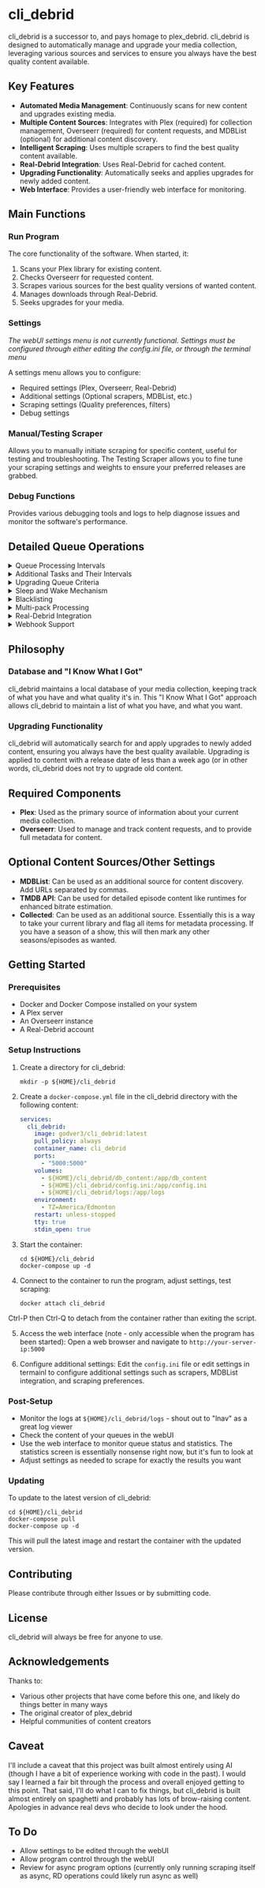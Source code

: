 # cli_debrid

cli_debrid is a successor to, and pays homage to plex_debrid. cli_debrid is designed to automatically manage and upgrade your media collection, leveraging various sources and services to ensure you always have the best quality content available.

## Key Features

- **Automated Media Management**: Continuously scans for new content and upgrades existing media.
- **Multiple Content Sources**: Integrates with Plex (required) for collection management, Overseerr (required) for content requests, and MDBList (optional) for additional content discovery.
- **Intelligent Scraping**: Uses multiple scrapers to find the best quality content available.
- **Real-Debrid Integration**: Uses Real-Debrid for cached content.
- **Upgrading Functionality**: Automatically seeks and applies upgrades for newly added content.
- **Web Interface**: Provides a user-friendly web interface for monitoring.

## Main Functions

### Run Program

The core functionality of the software. When started, it:

1. Scans your Plex library for existing content.
2. Checks Overseerr for requested content.
3. Scrapes various sources for the best quality versions of wanted content.
4. Manages downloads through Real-Debrid.
5. Seeks upgrades for your media.

### Settings

*The webUI settings menu is not currently functional. Settings must be configured through either editing the config.ini file, or through the terminal menu*

A settings menu allows you to configure:

- Required settings (Plex, Overseerr, Real-Debrid)
- Additional settings (Optional scrapers, MDBList, etc.)
- Scraping settings (Quality preferences, filters)
- Debug settings

### Manual/Testing Scraper

Allows you to manually initiate scraping for specific content, useful for testing and troubleshooting. The Testing Scraper allows you to fine tune your scraping settings and weights to ensure your preferred releases are grabbed.

### Debug Functions

Provides various debugging tools and logs to help diagnose issues and monitor the software's performance.

## Detailed Queue Operations
<details>
<summary>Queue Processing Intervals</summary>
<br>
cli_debrid processes different queues at various intervals to optimize performance and resource usage. Here are the default processing intervals for each queue:

- Wanted Queue: Every 5 seconds - Moves items to either Scraping or Unreleased queues
- Scraping Queue: Every 5 seconds - Searches for items and moves into Adding or Sleeping (if not found)
- Adding Queue: Every 5 seconds - Adds items to Real Debrid or moves into Sleeping (if failed)
- Checking Queue: Every 5 minutes (300 seconds) - Runs a Plex Recently Added scan and marks items as Collected if found. If an item isn't found for 6 hours move the item back into Wanted and mark the magnet as unwanted
- Sleeping Queue: Every 15 minutes (900 seconds) - Details below, used for items that have not yet been scraped successfully
- Upgrading Queue: Every 5 minutes (300 seconds) - Checks for items eligible for upgrades every 5 minutes

</details>
<details>
<summary>Additional Tasks and Their Intervals</summary>
<br>
Additional task information:

- Full Plex Scan: Every 1 hour (3600 seconds)
- Overseerr Wanted Content Check: Every 15 minutes (900 seconds)
- MDBList Wanted Content Check: Every 15 minutes (900 seconds)
- Debug Log: Every 1 minute (60 seconds)
- Refresh Release Dates: Every 1 hour (3600 seconds)
- Collected Wanted Content Check: Every 24 hours (86400 seconds)

</details>
<details>
<summary>Upgrading Queue Criteria</summary>
<br>
Items are added to the Upgrading Queue when:

- They are successfully added to Real-Debrid and moved to the Checking Queue.
- They were released within the past week

Items in the Upgrading Queue are processed every 60 minutes to check for potential quality upgrades for recently added content.
</details>
<details>
<summary>Sleep and Wake Mechanism</summary>
<br>
Items in the Sleeping Queue use a wake count system:

- Initial sleep duration: 30 minutes
- After each sleep cycle, the wake count for the item is incremented
- Default wake limit: 3 attempts (configurable in settings)
- If an item reaches the wake limit, it's moved to the Blacklisted state
- Items with a release date older than one week are also moved to the Blacklisted state

</details>
<details>
<summary>Blacklisting</summary>
<br>
Items are blacklisted (moved to the Blacklisted state) when:

- They exceed the wake limit in the Sleeping Queue
- Their release date is more than one week old and weren't found on first scrape

Blacklisted items are no longer processed by the queue system.
</details>
<details>
<summary>Multi-pack Processing</summary>
<br>
When a multi-pack result (e.g., a full season) is found:

- The original item is moved to the Checking Queue
- All matching episodes in the Wanted, Scraping, and Sleeping queues are also moved to the Checking Queue
- All moved items are added to the Upgrading Queue for potential future upgrades

</details>
<details>
<summary>Real-Debrid Integration</summary>
<br>
Items in the Adding Queue are checked for cache status on Real-Debrid
If an item is cached, it's added to Real-Debrid and moved to the Checking Queue
If Real-Debrid is unavailable, the item is moved to the Sleeping Queue to retry later

</details>
<details>
<summary>Webhook Support</summary>
<br>
cli_debrid supports webhooks from Overseerr:

- Receives notifications for new content requests
- Processes the webhook data and adds new items to the Wanted Queue

</details>

## Philosophy

### Database and "I Know What I Got"

cli_debrid maintains a local database of your media collection, keeping track of what you have and what quality it's in. This "I Know What I Got" approach allows cli_debrid to maintain a list of what you have, and what you want.

### Upgrading Functionality

cli_debrid will automatically search for and apply upgrades to newly added content, ensuring you always have the best quality available. Upgrading is applied to content with a release date of less than a week ago (or in other words, cli_debrid does not try to upgrade old content.

## Required Components

- **Plex**: Used as the primary source of information about your current media collection.
- **Overseerr**: Used to manage and track content requests, and to provide full metadata for content.

## Optional Content Sources/Other Settings

- **MDBList**: Can be used as an additional source for content discovery. Add URLs separated by commas.
- **TMDB API**: Can be used for detailed episode content like runtimes for enhanced bitrate estimation.
- **Collected**: Can be used as an additional source. Essentially this is a way to take your current library and flag all items for metadata processing. If you have a season of a show, this will then mark any other seasons/episodes as wanted.

## Getting Started

### Prerequisites

- Docker and Docker Compose installed on your system
- A Plex server
- An Overseerr instance
- A Real-Debrid account

### Setup Instructions

1. Create a directory for cli_debrid:
   ```
   mkdir -p ${HOME}/cli_debrid
   ```

2. Create a `docker-compose.yml` file in the cli_debrid directory with the following content:
   ```yaml
   services:
     cli_debrid:
       image: godver3/cli_debrid:latest
       pull_policy: always
       container_name: cli_debrid
       ports:
         - "5000:5000"
       volumes:
         - ${HOME}/cli_debrid/db_content:/app/db_content
         - ${HOME}/cli_debrid/config.ini:/app/config.ini
         - ${HOME}/cli_debrid/logs:/app/logs
       environment:
         - TZ=America/Edmonton
       restart: unless-stopped
       tty: true
       stdin_open: true
   ```

3. Start the container:
   ```
   cd ${HOME}/cli_debrid
   docker-compose up -d
   ```

4. Connect to the container to run the program, adjust settings, test scraping:

   ```
   docker attach cli_debrid
   ```

Ctrl-P then Ctrl-Q to detach from the container rather than exiting the script.


5. Access the web interface (note - only accessible when the program has been started):
   Open a web browser and navigate to `http://your-server-ip:5000`

6. Configure additional settings:
   Edit the `config.ini` file or edit settings in termainl to configure additional settings such as scrapers, MDBList integration, and scraping preferences.

### Post-Setup

- Monitor the logs at `${HOME}/cli_debrid/logs` - shout out to "lnav" as a great log viewer
- Check the content of your queues in the webUI
- Use the web interface to monitor queue status and statistics. The statistics screen is essentially nonsense right now, but it's fun to look at
- Adjust settings as needed to scrape for exactly the results you want

### Updating

To update to the latest version of cli_debrid:

```
cd ${HOME}/cli_debrid
docker-compose pull
docker-compose up -d
```

This will pull the latest image and restart the container with the updated version.

## Contributing

Please contribute through either Issues or by submitting code.

## License

cli_debrid will always be free for anyone to use.

## Acknowledgements

Thanks to:

- Various other projects that have come before this one, and likely do things better in many ways
- The original creator of plex_debrid
- Helpful communities of content creators

## Caveat

I'll include a caveat that this project was built almost entirely using AI (though I have a bit of experience working with code in the past). I would say I learned a fair bit through the process and overall enjoyed getting to this point. That said, I'll do what I can to fix things, but cli_debrid is built almost entirely on spaghetti and probably has lots of brow-raising content. Apologies in advance real devs who decide to look under the hood.

## To Do

- Allow settings to be edited through the webUI
- Allow program control through the webUI
- Review for async program options (currently only running scraping itself as async, RD operations could likely run async as well)
